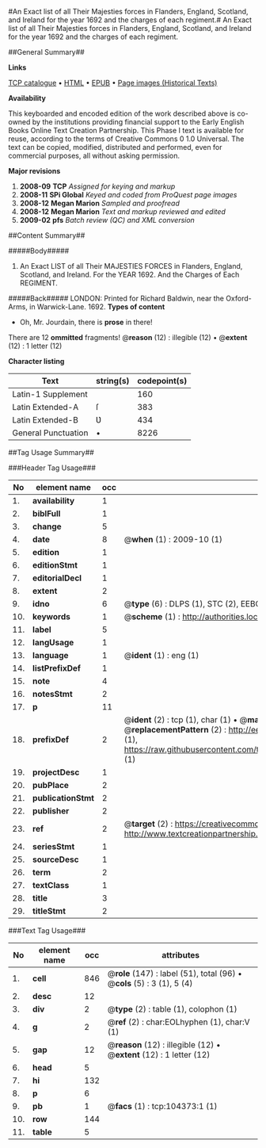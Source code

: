 #An Exact list of all Their Majesties forces in Flanders, England, Scotland, and Ireland for the year 1692 and the charges of each regiment.#
An Exact list of all Their Majesties forces in Flanders, England, Scotland, and Ireland for the year 1692 and the charges of each regiment.

##General Summary##

**Links**

[TCP catalogue](http://www.ota.ox.ac.uk/tcp/)  • 
[HTML](http://tei.it.ox.ac.uk/tcp/Texts-HTML/free/A38/A38927.html)  • 
[EPUB](http://tei.it.ox.ac.uk/tcp/Texts-EPUB/free/A38/A38927.epub) • 
[Page images (Historical Texts)](https://data.historicaltexts.jisc.ac.uk/view?pubId=eebo-15687256e&pageId=eebo-15687256e-104373-1)

**Availability**

This keyboarded and encoded edition of the
	       work described above is co-owned by the institutions
	       providing financial support to the Early English Books
	       Online Text Creation Partnership. This Phase I text is
	       available for reuse, according to the terms of Creative
	       Commons 0 1.0 Universal. The text can be copied,
	       modified, distributed and performed, even for
	       commercial purposes, all without asking permission.

**Major revisions**

1. __2008-09__ __TCP__ *Assigned for keying and markup*
1. __2008-11__ __SPi Global__ *Keyed and coded from ProQuest page images*
1. __2008-12__ __Megan Marion__ *Sampled and proofread*
1. __2008-12__ __Megan Marion__ *Text and markup reviewed and edited*
1. __2009-02__ __pfs__ *Batch review (QC) and XML conversion*

##Content Summary##

#####Body#####

1. An Exact LIST of all Their MAJESTIES FORCES in Flanders, England, Scotland, and Ireland. For the YEAR 1692. And the Charges of Each REGIMENT.

#####Back#####
LONDON: Printed for Richard Baldwin, near the Oxford-Arms, in Warwick-Lane. 1692.
**Types of content**

  * Oh, Mr. Jourdain, there is **prose** in there!

There are 12 **ommitted** fragments! 
 @__reason__ (12) : illegible (12)  •  @__extent__ (12) : 1 letter (12)

**Character listing**


|Text|string(s)|codepoint(s)|
|---|---|---|
|Latin-1 Supplement| |160|
|Latin Extended-A|ſ|383|
|Latin Extended-B|Ʋ|434|
|General Punctuation|•|8226|

##Tag Usage Summary##

###Header Tag Usage###

|No|element name|occ|attributes|
|---|---|---|---|
|1.|__availability__|1||
|2.|__biblFull__|1||
|3.|__change__|5||
|4.|__date__|8| @__when__ (1) : 2009-10 (1)|
|5.|__edition__|1||
|6.|__editionStmt__|1||
|7.|__editorialDecl__|1||
|8.|__extent__|2||
|9.|__idno__|6| @__type__ (6) : DLPS (1), STC (2), EEBO-CITATION (1), OCLC (1), VID (1)|
|10.|__keywords__|1| @__scheme__ (1) : http://authorities.loc.gov/ (1)|
|11.|__label__|5||
|12.|__langUsage__|1||
|13.|__language__|1| @__ident__ (1) : eng (1)|
|14.|__listPrefixDef__|1||
|15.|__note__|4||
|16.|__notesStmt__|2||
|17.|__p__|11||
|18.|__prefixDef__|2| @__ident__ (2) : tcp (1), char (1)  •  @__matchPattern__ (2) : ([0-9\-]+):([0-9IVX]+) (1), (.+) (1)  •  @__replacementPattern__ (2) : http://eebo.chadwyck.com/downloadtiff?vid=$1&page=$2 (1), https://raw.githubusercontent.com/textcreationpartnership/Texts/master/tcpchars.xml#$1 (1)|
|19.|__projectDesc__|1||
|20.|__pubPlace__|2||
|21.|__publicationStmt__|2||
|22.|__publisher__|2||
|23.|__ref__|2| @__target__ (2) : https://creativecommons.org/publicdomain/zero/1.0/ (1), http://www.textcreationpartnership.org/docs/. (1)|
|24.|__seriesStmt__|1||
|25.|__sourceDesc__|1||
|26.|__term__|2||
|27.|__textClass__|1||
|28.|__title__|3||
|29.|__titleStmt__|2||


###Text Tag Usage###

|No|element name|occ|attributes|
|---|---|---|---|
|1.|__cell__|846| @__role__ (147) : label (51), total (96)  •  @__cols__ (5) : 3 (1), 5 (4)|
|2.|__desc__|12||
|3.|__div__|2| @__type__ (2) : table (1), colophon (1)|
|4.|__g__|2| @__ref__ (2) : char:EOLhyphen (1), char:V (1)|
|5.|__gap__|12| @__reason__ (12) : illegible (12)  •  @__extent__ (12) : 1 letter (12)|
|6.|__head__|5||
|7.|__hi__|132||
|8.|__p__|6||
|9.|__pb__|1| @__facs__ (1) : tcp:104373:1 (1)|
|10.|__row__|144||
|11.|__table__|5||
